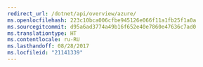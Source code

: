 ```yaml
---
redirect_url: /dotnet/api/overview/azure/
ms.openlocfilehash: 223c10bca006cfbe945126e066f11a1fb25f1a0a
ms.sourcegitcommit: d95a6ad3774a49b16f652e40e7860e47636c7ad0
ms.translationtype: HT
ms.contentlocale: ru-RU
ms.lasthandoff: 08/28/2017
ms.locfileid: "21141339"
---
```

